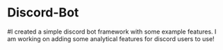 # Discord-Bot
#I created a simple discord bot framework with some example features. I am working on adding some analytical features for discord users to use!
